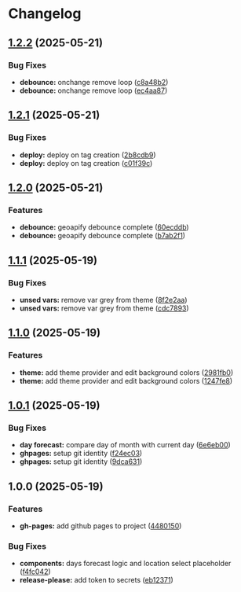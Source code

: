 # Changelog

## [1.2.2](https://github.com/jvlerner/weather-api/compare/v1.2.1...v1.2.2) (2025-05-21)


### Bug Fixes

* **debounce:** onchange remove loop ([c8a48b2](https://github.com/jvlerner/weather-api/commit/c8a48b22908e82f2c23fb3c4444f4d08aef02b0e))
* **debounce:** onchange remove loop ([ec4aa87](https://github.com/jvlerner/weather-api/commit/ec4aa873fd395ef053a57bbc320625154e45dd0f))

## [1.2.1](https://github.com/jvlerner/weather-api/compare/v1.2.0...v1.2.1) (2025-05-21)


### Bug Fixes

* **deploy:** deploy on tag creation ([2b8cdb9](https://github.com/jvlerner/weather-api/commit/2b8cdb99c9011fe7fe163b4aeb5caa1145451d6c))
* **deploy:** deploy on tag creation ([c01f39c](https://github.com/jvlerner/weather-api/commit/c01f39c4427682849dbfd3d8a6c6bedb84c758b8))

## [1.2.0](https://github.com/jvlerner/weather-api/compare/v1.1.1...v1.2.0) (2025-05-21)


### Features

* **debounce:** geoapify debounce complete ([60ecddb](https://github.com/jvlerner/weather-api/commit/60ecddb170537973a4da066ab1715fba2302ca89))
* **debounce:** geoapify debounce complete ([b7ab2f1](https://github.com/jvlerner/weather-api/commit/b7ab2f1d75d7ca144377d864bdc8034fbb1d069b))

## [1.1.1](https://github.com/jvlerner/weather-api/compare/v1.1.0...v1.1.1) (2025-05-19)


### Bug Fixes

* **unsed vars:** remove var grey from theme ([8f2e2aa](https://github.com/jvlerner/weather-api/commit/8f2e2aaa59c76410d03a2bcdd33c77ef3ed1de13))
* **unsed vars:** remove var grey from theme ([cdc7893](https://github.com/jvlerner/weather-api/commit/cdc78937b83be99676bc9021b8c7e37ced46023c))

## [1.1.0](https://github.com/jvlerner/weather-api/compare/v1.0.1...v1.1.0) (2025-05-19)


### Features

* **theme:** add theme provider and edit background colors ([2981fb0](https://github.com/jvlerner/weather-api/commit/2981fb03b92eb0f8e459450042d16d9276528830))
* **theme:** add theme provider and edit background colors ([1247fe8](https://github.com/jvlerner/weather-api/commit/1247fe864b28e02b166e80540d842d7057d7a14f))

## [1.0.1](https://github.com/jvlerner/weather-api/compare/v1.0.0...v1.0.1) (2025-05-19)


### Bug Fixes

* **day forecast:** compare day of month with current day ([6e6eb00](https://github.com/jvlerner/weather-api/commit/6e6eb0087d4d7b007d1d6fe9272011dfdb8e63bb))
* **ghpages:** setup git identity ([f24ec03](https://github.com/jvlerner/weather-api/commit/f24ec038c34bfeadab65fcf1a1578723039d3f47))
* **ghpages:** setup git identity ([9dca631](https://github.com/jvlerner/weather-api/commit/9dca6317d4eab2772608c2e739089a6c344206b4))

## 1.0.0 (2025-05-19)


### Features

* **gh-pages:** add github pages to project ([4480150](https://github.com/jvlerner/weather-api/commit/4480150b1ad1e353443ead65ff79e1203d29d30a))


### Bug Fixes

* **components:** days forecast logic and location select placeholder ([f4fc042](https://github.com/jvlerner/weather-api/commit/f4fc0427e0c530e782847a55d11d71abb94c5c1b))
* **release-please:** add token to secrets ([eb12371](https://github.com/jvlerner/weather-api/commit/eb12371f68b94e8ccd7db60374aecf0e94b41685))
